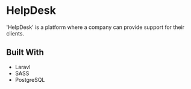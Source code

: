 # HelpDesk

'HelpDesk' is a platform where a company can provide support for their clients.

## Built With

* Laravl
* SASS
* PostgreSQL
